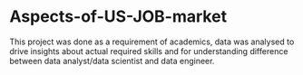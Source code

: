 # Aspects-of-US-JOB-market

This project was done as a requirement of academics,  data was analysed to drive insights about actual required skills and for understanding difference between data analyst/data scientist and data engineer.
